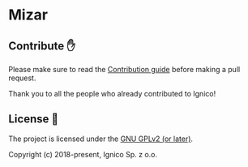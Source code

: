 # Mizar

## Contribute :hand:
Please make sure to read the [Contribution guide](https://gitlab.com/motivast/blog/blob/master/CONTRIBUTING.md) before making a pull request.

Thank you to all the people who already contributed to Ignico!

## License :book:
The project is licensed under the [GNU GPLv2 (or later)](https://gitlab.com/motivast/blog/blob/master/LICENSE).

Copyright (c) 2018-present, Ignico Sp. z o.o.
